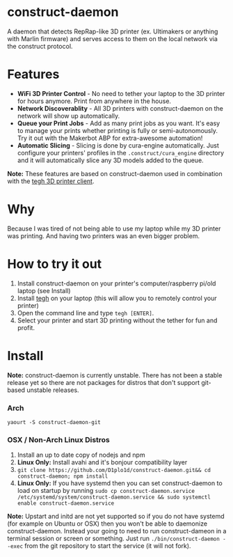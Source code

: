 # construct-daemon

A daemon that detects RepRap-like 3D printer (ex. Ultimakers or anything with Marlin firmware) and serves access to them on the local network via the construct protocol.

Features
=========

* **WiFi 3D Printer Control** - No need to tether your laptop to the 3D printer for hours anymore. Print from anywhere in the house.
* **Network Discoverablity** - All 3D printers with construct-daemon on the network will show up automatically.
* **Queue your Print Jobs** - Add as many print jobs as you want. It's easy to manage your prints whether printing is fully or semi-autonomously. Try it out with the Makerbot ABP for extra-awesome automation!
* **Automatic Slicing** - Slicing is done by cura-engine automatically. Just configure your printers' profiles in the `.construct/cura_engine` directory and it will automatically slice any 3D models added to the queue.

**Note:** These features are based on construct-daemon used in combination with the [tegh 3D printer client][1].

Why
====

Because I was tired of not being able to use my laptop while my 3D printer was printing. And having two printers was an even bigger problem.

How to try it out
==================

1. Install construct-daemon on your printer's computer/raspberry pi/old laptop (see Install)
2. Install [tegh][1] on your laptop (this will allow you to remotely control your printer)
3. Open the command line and type `tegh [ENTER]`.
4. Select your printer and start 3D printing without the tether for fun and profit.


[1]: https://github.com/D1plo1d/tegh

Install
========

**Note:** construct-daemon is currently unstable. There has not been a stable release yet so there are not packages for distros that don't support git-based unstable releases.

### Arch

`yaourt -S construct-daemon-git`

### OSX / Non-Arch Linux Distros

1. Install an up to date copy of nodejs and npm
2. **Linux Only:** Install avahi and it's bonjour compatibility layer
3. `git clone https://github.com/D1plo1d/construct-daemon.git&& cd construct-daemon; npm install`
4. **Linux Only:** If you have systemd then you can set construct-daemon to load on startup by running  `sudo cp construct-daemon.service /etc/systemd/system/construct-daemon.service && sudo systemctl enable construct-daemon.service`

**Note:** Upstart and initd are not yet supported so if you do not have systemd (for example on Ubuntu or OSX) then you won't be able to daemonize construct-daemon. Instead your going to need to run construct-dameon in a terminal session or screen or something. Just run `./bin/construct-daemon --exec` from the git repository to start the service (it will not fork).

